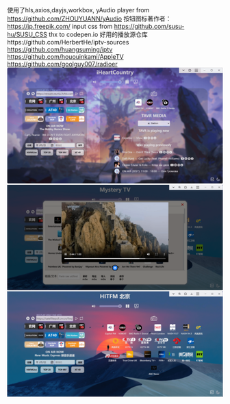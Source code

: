 使用了hls,axios,dayjs,workbox,
yAudio player from https://github.com/ZHOUYUANN/yAudio 
按钮图标著作者：https://jp.freepik.com/ input css from https://github.com/susu-hu/SUSU_CSS thx to codepen.io 
好用的播放源仓库https://github.com/HerbertHe/iptv-sources 
https://github.com/huangsuming/iptv 
https://github.com/hououinkami/AppleTV 
https://github.com/goolguy007/radioer
![image](https://github.com/darkduck9/radio-play/blob/dev/4readme/1.png)
![image](https://github.com/darkduck9/radio-play/blob/dev/4readme/2.png)
![image](https://github.com/darkduck9/radio-play/blob/dev/4readme/3.png)
